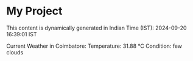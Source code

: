 # My Project

This content is dynamically generated in Indian Time (IST): 2024-09-20 16:39:01 IST


Current Weather in Coimbatore:
Temperature: 31.88 °C
Condition: few clouds

